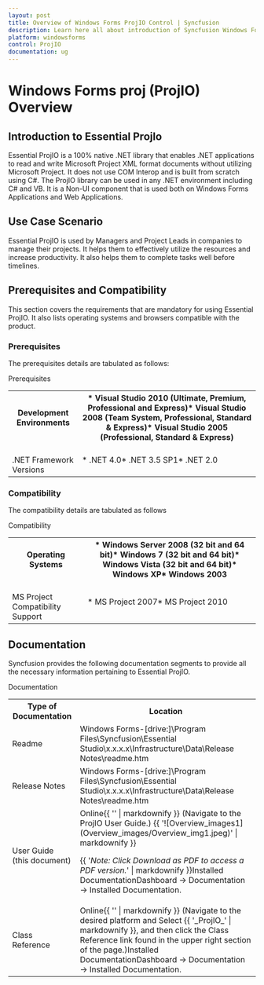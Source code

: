 ```yaml
---
layout: post
title: Overview of Windows Forms ProjIO Control | Syncfusion
description: Learn here all about introduction of Syncfusion Windows Forms projio (ProjIO) control, its elements and more details.
platform: windowsforms
control: ProjIO
documentation: ug
---
```


# Windows Forms proj (ProjIO) Overview

## Introduction to Essential ProjIo

Essential ProjIO is a 100% native .NET library that enables .NET applications to read and write Microsoft Project XML format documents without utilizing Microsoft Project. It does not use COM Interop and is built from scratch using C#. The ProjIO library can be used in any .NET environment including C# and VB. It is a Non-UI component that is used both on Windows Forms Applications and Web Applications.

## Use Case Scenario

Essential ProjIO is used by Managers and Project Leads in companies to manage their projects. It helps them to effectively utilize the resources and increase productivity. It also helps them to complete tasks well before timelines.

## Prerequisites and Compatibility

This section covers the requirements that are mandatory for using Essential ProjIO. It also lists operating systems and browsers compatible with the product. 

### Prerequisites

The prerequisites details are tabulated as follows:

Prerequisites

<table>
<tr>
<th>
Development Environments</th><th>
* Visual Studio 2010 (Ultimate, Premium, Professional and Express)* Visual Studio 2008 (Team System, Professional, Standard & Express)* Visual Studio 2005 (Professional, Standard & Express)</th></tr>
<tr>
<td>
<br>.NET Framework Versions</td><td>
* .NET 4.0* .NET 3.5 SP1* .NET 2.0</td></tr>
</table>

### Compatibility

The compatibility details are tabulated as follows

Compatibility

<table>
<tr>
<th>
Operating Systems</th><th>
* Windows Server 2008 (32 bit and 64 bit)* Windows 7 (32 bit and 64 bit)* Windows Vista (32 bit and 64 bit)* Windows XP* Windows 2003</th></tr>
<tr>
<td>
<br>MS Project Compatibility Support</td><td>
* MS Project 2007* MS Project 2010</td></tr>
</table>

## Documentation


Syncfusion provides the following documentation segments to provide all the necessary information pertaining to Essential ProjIO.

Documentation

<table>
<tr>
<th>
Type of Documentation</th><th>
Location</th></tr>
<tr>
<td>
Readme</td><td>
Windows Forms-[drive:]\Program Files\Syncfusion\Essential Studio\x.x.x.x\Infrastructure\Data\Release Notes\readme.htm</td></tr>
<tr>
<td>
Release Notes</td><td>
Windows Forms-[drive:]\Program Files\Syncfusion\Essential Studio\x.x.x.x\Infrastructure\Data\Release Notes\readme.htm</td></tr>
<tr>
<td>
User Guide (this document)</td><td>
Online{{ '<https://help.syncfusion.com/windowsforms/projio/overview>' | markdownify }} (Navigate to the ProjIO User Guide.) {{ '![Overview_images1](Overview_images/Overview_img1.jpeg)' | markdownify }}

{{ '_Note: Click Download as PDF to access a PDF version._' | markdownify }}Installed DocumentationDashboard -> Documentation -> Installed Documentation. </td></tr>
<tr>
<td>
Class Reference</td><td>
Online{{ '<https://help.syncfusion.com/windowsforms/projio/overview>' | markdownify }} (Navigate to the desired platform and Select {{ '_ProjIO_' | markdownify }}, and then click the Class Reference link found in the upper right section of the page.)Installed DocumentationDashboard -> Documentation -> Installed Documentation.</td></tr>
</table>